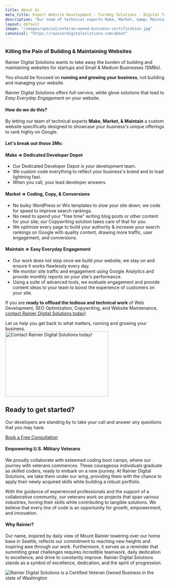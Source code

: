 ```yaml
---
title: About Us
meta_title: Expert Website Development - Turnkey Solutions - Digital Transformation - SEO | RDS
description: "Our team of technical experts Make, Market, &amp; Maintain custom websites specifically designed to showcase your business&#39;s unique offerings to rank highly on Google. Leave the tech hassle to us. Learn more."
layout: default
image: "/images/special/veteran-owned-business-certification.jpg"
canonical: "https://rainierdigitalsolutions.com/about"
---
```

### Killing the Pain of Building & Maintaining Websites

Rainier Digital Solutions wants to take away the burden of building and maintaining websites for startups and Small & Medium Businesses (SMBs).

You should be focused on **running and growing your business**, not building and managing your website.

Rainier Digital Solutions <span className="font-bold text-primary">offers full-service, white glove solutions</span> that lead to *Easy Everyday Engagement* on your website.

#### How do we do this?

By letting our team of technical experts **Make, Market, &amp; Maintain** a custom website specifically designed to showcase your business&#39;s unique offerings to rank highly on Google.

#### Let&#39;s break out those 3Ms:

<h4 className="text-primary font-bold">Make =&gt; Dedicated Developer Depot</h4>

- Our Dedicated Developer Depot is <span className="font-bold underline text-primary">*your*</span> development team.
- We custom code everything to reflect your business&#39;s brand and to load lightning fast.
- When you call, your lead developer answers.

<h4 className="text-primary font-bold">Market =&gt; Coding, Copy, &amp; Conversions</h4>

- No bulky WordPress or Wix templates to slow your site down; we code for speed to improve
search rankings.
- No need to spend your &quot;free time&quot; writing blog posts or other content for your site; our
Copywriting solution takes care of that for you.
- We optimize every page to build your authority &amp; increase your search rankings on Google
with quality content, drawing more traffic, user engagement, and conversions.

<h4 className="text-primary font-bold">Maintain =&gt; Easy Everyday Engagement</h4>

- Our work does not stop once we build your website; we stay on and ensure it works flawlessly every day.
- We monitor site traffic and engagement using Google Analytics and provide monthly reports on your site&#39;s performance.
- Using a suite of advanced tools, we evaluate engagement and provide content ideas to your team to boost the experience of customers on your site.

If you are **ready to offload the tedious and technical work** of Web Development, SEO Optimization, Copywriting, and Website Maintenance, <a href="/contact" className="text-primary font-bold underline hover:text-primary/50">contact Rainier Digital Solutions today!</a>

<div className="text-lg md:text-2xl font-bold text-center mx-auto">Let us help you get back to what matters, <span className="underline italic">running</span> and <span className="underline italic">growing</span> your business.</div>

<section className="px-4 section">
  <div className="container shadow section rounded-xl">
    <div className="items-center justify-center mx-auto row">
      <div className="md:col-5 lg:col-4">
        <img
          className="w-full"
          src="/images/cta.svg"
          alt="Contact Rainier Digital Solutions today!"
          width="325"
          height="206"
        />
      </div>
      <div className="mt-5 text-center md:mt-0 md:text-left md:col-6 lg:col-5">
        <h2>Ready to get started?</h2>
        <p className="mt-6">
          Our developers are standing by to take your call and answer any questions that you may have.
        </p>
        <a
          className="mt-4 btn btn-primary"
          href="/contact"
        >
          Book a Free Consultation
        </a>
      </div>
    </div>
  </div>
</section>

#### Empowering U.S. Military Veterans

We proudly collaborate with esteemed coding boot camps, where our journey with veterans commences. These courageous individuals graduate as skilled coders, ready to embark on a new journey. At Rainier Digital Solutions, we take them under our wing, providing them with the chance to apply their newly acquired skills while building a robust portfolio.

With the guidance of experienced professionals and the support of a collaborative community, our veterans work on projects that span various industries, honing their skills while contributing to tangible solutions. We believe that every line of code is an opportunity for growth, empowerment, and innovation.

#### Why Rainier?

Our name, inspired by daily view of Mount Rainier towering over our home base in Seattle, reflects our commitment to reaching new heights and inspiring awe through our work. Furthermore, it serves as a reminder that summiting great challenges requires incredible teamwork, daily dedication to excellence, and drive to constantly improve. Rainier Digital Solutions stands as a symbol of excellence, dedication, and the spirit of progression.

<img src="/images/special/veteran-owned-business-certification.jpg" alt="Rainier Digital Solutions is a Certified Veteran Owned Business in the state of Washington" />
